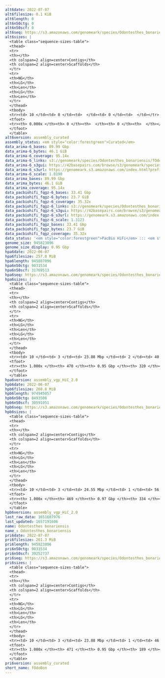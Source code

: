 ```yaml
---
alt6date: 2022-07-07
alt6filesize: 0.1 KiB
alt6length: 0
alt6n50ctg: 0
alt6n50scf: 0
alt6seq: https://s3.amazonaws.com/genomeark/species/Odontesthes_bonariensis/fOdoBon6/assembly_curated/fOdoBon6.alt.cur.20220707.fasta.gz
alt6sizes: |
  <table class="sequence-sizes-table">
  <thead>
  <tr>
  <th></th>
  <th colspan=2 align=center>Contigs</th>
  <th colspan=2 align=center>Scaffolds</th>
  </tr>
  <tr>
  <th>NG</th>
  <th>LG</th>
  <th>Len</th>
  <th>LG</th>
  <th>Len</th>
  </tr>
  </thead>
  <tbody>
  <tr><td> 10 </td><td> 0 </td><td>  </td><td> 0 </td><td>  </td></tr>  <tr><td> 20 </td><td> 0 </td><td>  </td><td> 0 </td><td>  </td></tr>  <tr><td> 30 </td><td> 0 </td><td>  </td><td> 0 </td><td>  </td></tr>  <tr><td> 40 </td><td> 0 </td><td>  </td><td> 0 </td><td>  </td></tr>  <tr style="background-color:#cccccc;"><td> 50 </td><td> 0 </td><td>  </td><td> 0 </td><td>  </td></tr>  <tr><td> 60 </td><td> 0 </td><td>  </td><td> 0 </td><td>  </td></tr>  <tr><td> 70 </td><td> 0 </td><td>  </td><td> 0 </td><td>  </td></tr>  <tr><td> 80 </td><td> 0 </td><td>  </td><td> 0 </td><td>  </td></tr>  <tr><td> 90 </td><td> 0 </td><td>  </td><td> 0 </td><td>  </td></tr>  <tr><td> 100 </td><td> 0 </td><td>  </td><td> 0 </td><td>  </td></tr>  </tbody>
  <tfoot>
  <tr><th> 0.000x </th><th> 0 </th><th>  </th><th> 0 </th><th>  </th></tr>
  </tfoot>
  </table>
alt6version: assembly_curated
assembly_status: <em style="color:forestgreen">Curated</em>
data_arima-6_bases: 89.99 Gbp
data_arima-6_bytes: 46.1 GiB
data_arima-6_coverage: 95.14x
data_arima-6_links: s3://genomeark/species/Odontesthes_bonariensis/fOdoBon6/genomic_data/arima/<br>
data_arima-6_s3gui: https://42basepairs.com/browse/s3/genomeark/species/Odontesthes_bonariensis/fOdoBon6/genomic_data/arima/
data_arima-6_s3url: https://genomeark.s3.amazonaws.com/index.html?prefix=species/Odontesthes_bonariensis/fOdoBon6/genomic_data/arima/
data_arima-6_scale: 1.8190
data_arima_bases: 89.99 Gbp
data_arima_bytes: 46.1 GiB
data_arima_coverage: 95.14x
data_pacbiohifi_fqgz-6_bases: 33.41 Gbp
data_pacbiohifi_fqgz-6_bytes: 23.7 GiB
data_pacbiohifi_fqgz-6_coverage: 35.32x
data_pacbiohifi_fqgz-6_links: s3://genomeark/species/Odontesthes_bonariensis/fOdoBon6/genomic_data/pacbio_hifi/<br>
data_pacbiohifi_fqgz-6_s3gui: https://42basepairs.com/browse/s3/genomeark/species/Odontesthes_bonariensis/fOdoBon6/genomic_data/pacbio_hifi/
data_pacbiohifi_fqgz-6_s3url: https://genomeark.s3.amazonaws.com/index.html?prefix=species/Odontesthes_bonariensis/fOdoBon6/genomic_data/pacbio_hifi/
data_pacbiohifi_fqgz-6_scale: 1.3123
data_pacbiohifi_fqgz_bases: 33.41 Gbp
data_pacbiohifi_fqgz_bytes: 23.7 GiB
data_pacbiohifi_fqgz_coverage: 35.32x
data_status: '<em style="color:forestgreen">PacBio HiFi</em> ::: <em style="color:forestgreen">Arima</em>'
genome_size: 945823896
genome_size_display: 0.95 Gbp
hpa6date: 2022-06-07
hpa6filesize: 257.0 MiB
hpa6length: 945807096
hpa6n50ctg: 9831534
hpa6n50scf: 31769513
hpa6seq: https://s3.amazonaws.com/genomeark/species/Odontesthes_bonariensis/fOdoBon6/assembly_vgp_HiC_2.0/fOdoBon6.HiC.hap1.20220607.fasta.gz
hpa6sizes: |
  <table class="sequence-sizes-table">
  <thead>
  <tr>
  <th></th>
  <th colspan=2 align=center>Contigs</th>
  <th colspan=2 align=center>Scaffolds</th>
  </tr>
  <tr>
  <th>NG</th>
  <th>LG</th>
  <th>Len</th>
  <th>LG</th>
  <th>Len</th>
  </tr>
  </thead>
  <tbody>
  <tr><td> 10 </td><td> 3 </td><td> 23.88 Mbp </td><td> 2 </td><td> 40.16 Mbp </td></tr>  <tr><td> 20 </td><td> 7 </td><td> 19.95 Mbp </td><td> 4 </td><td> 37.98 Mbp </td></tr>  <tr><td> 30 </td><td> 13 </td><td> 16.07 Mbp </td><td> 7 </td><td> 36.05 Mbp </td></tr>  <tr><td> 40 </td><td> 19 </td><td> 12.96 Mbp </td><td> 9 </td><td> 33.35 Mbp </td></tr>  <tr style="background-color:#cccccc;"><td> 50 </td><td> 28 </td><td style="background-color:#88ff88;"> 9.83 Mbp </td><td> 12 </td><td style="background-color:#88ff88;"> 31.77 Mbp </td></tr>  <tr><td> 60 </td><td> 40 </td><td> 6.46 Mbp </td><td> 15 </td><td> 31.39 Mbp </td></tr>  <tr><td> 70 </td><td> 57 </td><td> 4.96 Mbp </td><td> 18 </td><td> 29.87 Mbp </td></tr>  <tr><td> 80 </td><td> 80 </td><td> 3.29 Mbp </td><td> 22 </td><td> 20.46 Mbp </td></tr>  <tr><td> 90 </td><td> 126 </td><td> 1.35 Mbp </td><td> 37 </td><td> 3.80 Mbp </td></tr>  <tr><td> 100 </td><td> 469 </td><td> 10.92 Kbp </td><td> 319 </td><td> 10.92 Kbp </td></tr>  </tbody>
  <tfoot>
  <tr><th> 1.000x </th><th> 470 </th><th> 0.95 Gbp </th><th> 320 </th><th> 0.95 Gbp </th></tr>
  </tfoot>
  </table>
hpa6version: assembly_vgp_HiC_2.0
hpb6date: 2022-06-07
hpb6filesize: 260.8 MiB
hpb6length: 974945057
hpb6n50ctg: 8493506
hpb6n50scf: 30591051
hpb6seq: https://s3.amazonaws.com/genomeark/species/Odontesthes_bonariensis/fOdoBon6/assembly_vgp_HiC_2.0/fOdoBon6.HiC.hap2.20220607.fasta.gz
hpb6sizes: |
  <table class="sequence-sizes-table">
  <thead>
  <tr>
  <th></th>
  <th colspan=2 align=center>Contigs</th>
  <th colspan=2 align=center>Scaffolds</th>
  </tr>
  <tr>
  <th>NG</th>
  <th>LG</th>
  <th>Len</th>
  <th>LG</th>
  <th>Len</th>
  </tr>
  </thead>
  <tbody>
  <tr><td> 10 </td><td> 3 </td><td> 24.55 Mbp </td><td> 1 </td><td> 56.20 Mbp </td></tr>  <tr><td> 20 </td><td> 7 </td><td> 21.25 Mbp </td><td> 3 </td><td> 41.14 Mbp </td></tr>  <tr><td> 30 </td><td> 12 </td><td> 19.23 Mbp </td><td> 5 </td><td> 39.35 Mbp </td></tr>  <tr><td> 40 </td><td> 18 </td><td> 14.04 Mbp </td><td> 8 </td><td> 33.62 Mbp </td></tr>  <tr style="background-color:#cccccc;"><td> 50 </td><td> 27 </td><td style="background-color:#88ff88;"> 8.49 Mbp </td><td> 11 </td><td style="background-color:#88ff88;"> 30.59 Mbp </td></tr>  <tr><td> 60 </td><td> 40 </td><td> 6.51 Mbp </td><td> 14 </td><td> 29.63 Mbp </td></tr>  <tr><td> 70 </td><td> 57 </td><td> 4.97 Mbp </td><td> 18 </td><td> 26.00 Mbp </td></tr>  <tr><td> 80 </td><td> 84 </td><td> 2.83 Mbp </td><td> 23 </td><td> 8.05 Mbp </td></tr>  <tr><td> 90 </td><td> 135 </td><td> 1.14 Mbp </td><td> 47 </td><td> 1.96 Mbp </td></tr>  <tr><td> 100 </td><td> 468 </td><td> 13.80 Kbp </td><td> 333 </td><td> 13.80 Kbp </td></tr>  </tbody>
  <tfoot>
  <tr><th> 1.000x </th><th> 469 </th><th> 0.97 Gbp </th><th> 334 </th><th> 0.97 Gbp </th></tr>
  </tfoot>
  </table>
hpb6version: assembly_vgp_HiC_2.0
last_raw_data: 1651607976
last_updated: 1657191606
name: Odontesthes bonariensis
name_: Odontesthes_bonariensis
pri6date: 2022-07-07
pri6filesize: 261.3 MiB
pri6length: 945823896
pri6n50ctg: 9831534
pri6n50scf: 39252737
pri6seq: https://s3.amazonaws.com/genomeark/species/Odontesthes_bonariensis/fOdoBon6/assembly_curated/fOdoBon6.pri.cur.20220707.fasta.gz
pri6sizes: |
  <table class="sequence-sizes-table">
  <thead>
  <tr>
  <th></th>
  <th colspan=2 align=center>Contigs</th>
  <th colspan=2 align=center>Scaffolds</th>
  </tr>
  <tr>
  <th>NG</th>
  <th>LG</th>
  <th>Len</th>
  <th>LG</th>
  <th>Len</th>
  </tr>
  </thead>
  <tbody>
  <tr><td> 10 </td><td> 3 </td><td> 23.88 Mbp </td><td> 1 </td><td> 46.87 Mbp </td></tr>  <tr><td> 20 </td><td> 7 </td><td> 19.95 Mbp </td><td> 4 </td><td> 42.25 Mbp </td></tr>  <tr><td> 30 </td><td> 13 </td><td> 16.07 Mbp </td><td> 6 </td><td> 40.69 Mbp </td></tr>  <tr><td> 40 </td><td> 19 </td><td> 12.96 Mbp </td><td> 8 </td><td> 40.12 Mbp </td></tr>  <tr style="background-color:#cccccc;"><td> 50 </td><td> 28 </td><td style="background-color:#88ff88;"> 9.83 Mbp </td><td> 11 </td><td style="background-color:#88ff88;"> 39.25 Mbp </td></tr>  <tr><td> 60 </td><td> 40 </td><td> 6.46 Mbp </td><td> 13 </td><td> 38.54 Mbp </td></tr>  <tr><td> 70 </td><td> 57 </td><td> 4.96 Mbp </td><td> 15 </td><td> 38.31 Mbp </td></tr>  <tr><td> 80 </td><td> 80 </td><td> 3.29 Mbp </td><td> 18 </td><td> 35.39 Mbp </td></tr>  <tr><td> 90 </td><td> 126 </td><td> 1.35 Mbp </td><td> 21 </td><td> 33.06 Mbp </td></tr>  <tr><td> 100 </td><td> 470 </td><td> 10.92 Kbp </td><td> 188 </td><td> 10.92 Kbp </td></tr>  </tbody>
  <tfoot>
  <tr><th> 1.000x </th><th> 471 </th><th> 0.95 Gbp </th><th> 189 </th><th> 0.95 Gbp </th></tr>
  </tfoot>
  </table>
pri6version: assembly_curated
short_name: fOdoBon
---
```

